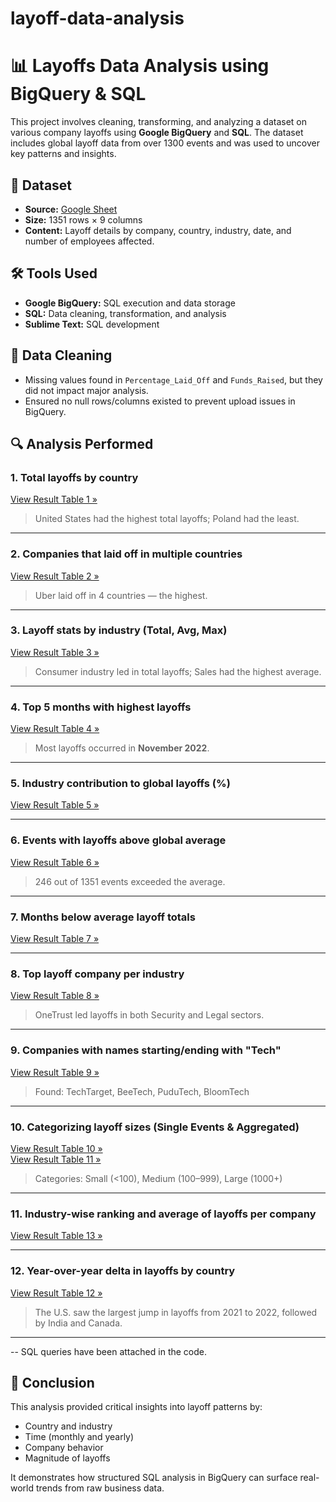 # layoff-data-analysis


# 📊 Layoffs Data Analysis using BigQuery & SQL

This project involves cleaning, transforming, and analyzing a dataset on various company layoffs using **Google BigQuery** and **SQL**. The dataset includes global layoff data from over 1300 events and was used to uncover key patterns and insights.

## 📁 Dataset

- **Source:** [Google Sheet](https://docs.google.com/spreadsheets/d/1FyNqg4anny5IfMVu1FdwpgoEhgLwi5WVBdNy2N-cs34/edit?gid=2049841169#gid=2049841169)
- **Size:** 1351 rows × 9 columns
- **Content:** Layoff details by company, country, industry, date, and number of employees affected.

## 🛠️ Tools Used

- **Google BigQuery:** SQL execution and data storage
- **SQL:** Data cleaning, transformation, and analysis
- **Sublime Text:** SQL development

## 🧹 Data Cleaning

- Missing values found in `Percentage_Laid_Off` and `Funds_Raised`, but they did not impact major analysis.
- Ensured no null rows/columns existed to prevent upload issues in BigQuery.

## 🔍 Analysis Performed

### 1. **Total layoffs by country**
[View Result Table 1 »](https://console.cloud.google.com/bigquery?ws=!1m5!1m4!4m3!1smy-project-no-7-462009!2sdata1234!3sresult_table1)

> United States had the highest total layoffs; Poland had the least.

---

### 2. **Companies that laid off in multiple countries**
[View Result Table 2 »](https://console.cloud.google.com/bigquery?ws=!1m5!1m4!4m3!1smy-project-no-7-462009!2sdata1234!3sresult_table2)

> Uber laid off in 4 countries — the highest.

---

### 3. **Layoff stats by industry (Total, Avg, Max)**
[View Result Table 3 »](https://console.cloud.google.com/bigquery?ws=!1m5!1m4!4m3!1smy-project-no-7-462009!2sdata1234!3sresult_table3)

> Consumer industry led in total layoffs; Sales had the highest average.

---

### 4. **Top 5 months with highest layoffs**
[View Result Table 4 »](https://console.cloud.google.com/bigquery?ws=!1m5!1m4!4m3!1smy-project-no-7-462009!2sdata1234!3sresult_table4)

> Most layoffs occurred in **November 2022**.

---

### 5. **Industry contribution to global layoffs (%)**
[View Result Table 5 »](https://console.cloud.google.com/bigquery?ws=!1m5!1m4!4m3!1smy-project-no-7-462009!2sdata1234!3sresult_table5)

---

### 6. **Events with layoffs above global average**
[View Result Table 6 »](https://console.cloud.google.com/bigquery?ws=!1m5!1m4!4m3!1smy-project-no-7-462009!2sdata1234!3sresult_table6)

> 246 out of 1351 events exceeded the average.

---

### 7. **Months below average layoff totals**
[View Result Table 7 »](https://console.cloud.google.com/bigquery?ws=!1m5!1m4!4m3!1smy-project-no-7-462009!2sdata1234!3sresult_table7)

---

### 8. **Top layoff company per industry**
[View Result Table 8 »](https://console.cloud.google.com/bigquery?ws=!1m5!1m4!4m3!1smy-project-no-7-462009!2sdata1234!3sresult_table8)

> OneTrust led layoffs in both Security and Legal sectors.

---

### 9. **Companies with names starting/ending with "Tech"**
[View Result Table 9 »](https://console.cloud.google.com/bigquery?ws=!1m5!1m4!4m3!1smy-project-no-7-462009!2sdata1234!3sresult_table9)

> Found: TechTarget, BeeTech, PuduTech, BloomTech

---

### 10. **Categorizing layoff sizes (Single Events & Aggregated)**
[View Result Table 10 »](https://console.cloud.google.com/bigquery?ws=!1m5!1m4!4m3!1smy-project-no-7-462009!2sdata1234!3sresult_table10)  
[View Result Table 11 »](https://console.cloud.google.com/bigquery?ws=!1m5!1m4!4m3!1smy-project-no-7-462009!2sdata1234!3sresult_table11)

> Categories: Small (<100), Medium (100–999), Large (1000+)

---

### 11. **Industry-wise ranking and average of layoffs per company**
[View Result Table 13 »](https://console.cloud.google.com/bigquery?ws=!1m5!1m4!4m3!1smy-project-no-7-462009!2sdata1234!3sresult_table13)

---

### 12. **Year-over-year delta in layoffs by country**
[View Result Table 12 »](https://console.cloud.google.com/bigquery?ws=!1m5!1m4!4m3!1smy-project-no-7-462009!2sdata1234!3sresult_table12)

> The U.S. saw the largest jump in layoffs from 2021 to 2022, followed by India and Canada.

---

-- SQL queries have been attached in the code.

## 📌 Conclusion

This analysis provided critical insights into layoff patterns by:
- Country and industry
- Time (monthly and yearly)
- Company behavior
- Magnitude of layoffs

It demonstrates how structured SQL analysis in BigQuery can surface real-world trends from raw business data.
